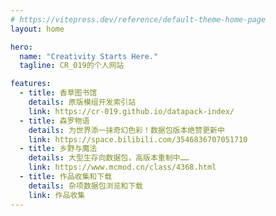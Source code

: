 ```yaml
---
# https://vitepress.dev/reference/default-theme-home-page
layout: home

hero:
  name: "Creativity Starts Here."
  tagline: CR_019的个人网站

features:
  - title: 香草图书馆
    details: 原版模组开发索引站
    link: https://cr-019.github.io/datapack-index/
  - title: 森罗物语
    details: 为世界添一抹奇幻色彩！数据包版本绝赞更新中
    link: https://space.bilibili.com/3546836707051710
  - title: 乡野与魔法
    details: 大型生存向数据包，高版本重制中……
    link: https://www.mcmod.cn/class/4368.html
  - title: 作品收集和下载
    details: 杂项数据包浏览和下载
    link: 作品收集
---
```


